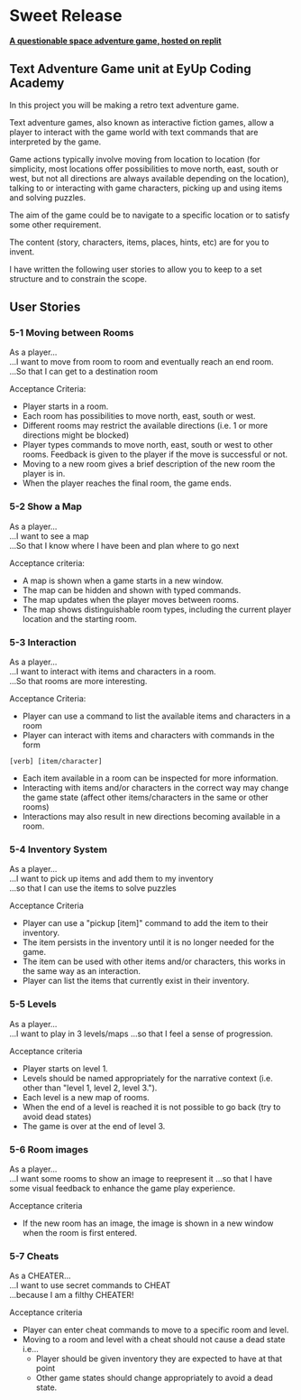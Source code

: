 # Sweet Release

**[A questionable space adventure game, hosted on replit](https://replit.com/@danmsto/Sweet-Release?v=1)**

## Text Adventure Game unit at EyUp Coding Academy

In this project you will be making a retro text adventure game.

Text adventure games, also known as interactive fiction games, allow a player to interact with the game world with text commands that are interpreted by the game.

Game actions typically involve moving from location to location (for simplicity, most locations offer possibilities to move north, east, south or west, but not all directions are always available depending on the location), talking to or interacting with game characters, picking up and using items and solving puzzles.

The aim of the game could be to navigate to a specific location or to satisfy some other requirement.

The content (story, characters, items, places, hints, etc) are for you to invent.

I have written the following user stories to allow you to keep to a set structure and to constrain the scope.

## User Stories

### 5-1 Moving between Rooms
As a player...<br>
...I want to move from room to room and eventually reach an end room.<br>
...So that I can get to a destination room

Acceptance Criteria:
 - Player starts in a room.
 - Each room has possibilities to move north, east, south or west.
 - Different rooms may restrict the available directions (i.e. 1 or more directions might be blocked)
 - Player types commands to move north, east, south or west to other rooms. Feedback is given to the player if the move is successful or not.
 - Moving to a new room gives a brief description of the new room the player is in.
 - When the player reaches the final room, the game ends.

### 5-2 Show a Map
As a player...<br>
...I want to see a map<br>
...So that I know where I have been and plan where to go next

Acceptance criteria:
 - A map is shown when a game starts in a new window.
 - The map can be hidden and shown with typed commands.
 - The map updates when the player moves between rooms.
 - The map shows distinguishable room types, including the current player location and the starting room.

### 5-3 Interaction
As a player...<br>
...I want to interact with items and characters in a room.<br>
...So that rooms are more interesting.

Acceptance Criteria:
 - Player can use a command to list the available items and characters in a room
 - Player can interact with items and characters with commands in the form 
 ```
 [verb] [item/character]
 ```
 - Each item available in a room can be inspected for more information.
 - Interacting with items and/or characters in the correct way may change the game state (affect other items/characters in the same or other rooms)
 - Interactions may also result in new directions becoming available in a room.

### 5-4 Inventory System
As a player...<br>
...I want to pick up items and add them to my inventory<br>
...so that I can use the items to solve puzzles

Acceptance Criteria
 - Player can use a "pickup [item]" command to add the item to their inventory.
 - The item persists in the inventory until it is no longer needed for the game.
 - The item can be used with other items and/or characters, this works in the same way as an interaction.
 - Player can list the items that currently exist in their inventory.

### 5-5 Levels
As a player...<br>
...I want to play in 3 levels/maps
...so that I feel a sense of progression.

Acceptance criteria
 - Player starts on level 1.
 - Levels should be named appropriately for the narrative context (i.e. other than "level 1, level 2, level 3.").
 - Each level is a new map of rooms.
 - When the end of a level is reached it is not possible to go back (try to avoid dead states)
 - The game is over at the end of level 3.

### 5-6 Room images
As a player...<br>
...I want some rooms to show an image to reepresent it
...so that I have some visual feedback to enhance the game play experience.

Acceptance criteria
 - If the new room has an image, the image is shown in a new window when the room is first entered.

### 5-7 Cheats
As a CHEATER...<br>
...I want to use secret commands to CHEAT<br>
...because I am a filthy CHEATER!

Acceptance criteria
 - Player can enter cheat commands to move to a specific room and level.
 - Moving to a room and level with a cheat should not cause a dead state i.e...
   - Player should be given inventory they are expected to have at that point
   - Other game states should change appropriately to avoid a dead state.
